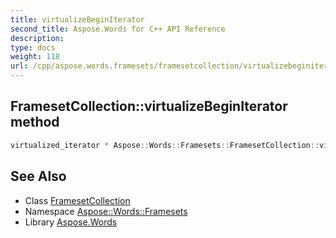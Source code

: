 ```yaml
---
title: virtualizeBeginIterator
second_title: Aspose.Words for C++ API Reference
description: 
type: docs
weight: 118
url: /cpp/aspose.words.framesets/framesetcollection/virtualizebeginiterator/
---
```

## FramesetCollection::virtualizeBeginIterator method




```cpp
virtualized_iterator * Aspose::Words::Framesets::FramesetCollection::virtualizeBeginIterator() override
```

## See Also

* Class [FramesetCollection](../)
* Namespace [Aspose::Words::Framesets](../../)
* Library [Aspose.Words](../../../)
